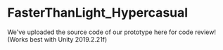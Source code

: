 # FasterThanLight_Hypercasual
 We've uploaded the source code of our prototype here for code review! (Works best with Unity 2019.2.21f)
